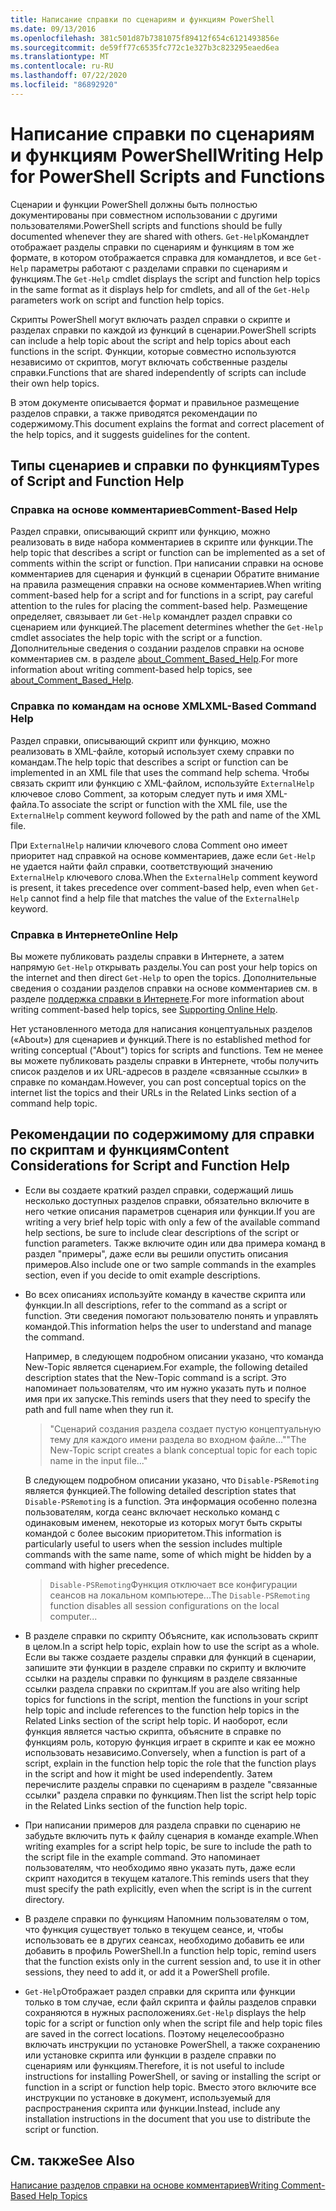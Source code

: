 ```yaml
---
title: Написание справки по сценариям и функциям PowerShell
ms.date: 09/13/2016
ms.openlocfilehash: 381c501d87b7381075f89412f654c6121493856e
ms.sourcegitcommit: de59ff77c6535fc772c1e327b3c823295eaed6ea
ms.translationtype: MT
ms.contentlocale: ru-RU
ms.lasthandoff: 07/22/2020
ms.locfileid: "86892920"
---
```

# <a name="writing-help-for-powershell-scripts-and-functions"></a><span data-ttu-id="12d59-102">Написание справки по сценариям и функциям PowerShell</span><span class="sxs-lookup"><span data-stu-id="12d59-102">Writing Help for PowerShell Scripts and Functions</span></span>

<span data-ttu-id="12d59-103">Сценарии и функции PowerShell должны быть полностью документированы при совместном использовании с другими пользователями.</span><span class="sxs-lookup"><span data-stu-id="12d59-103">PowerShell scripts and functions should be fully documented whenever they are shared with others.</span></span>
<span data-ttu-id="12d59-104">`Get-Help`Командлет отображает разделы справки по сценариям и функциям в том же формате, в котором отображается справка для командлетов, и все `Get-Help` параметры работают с разделами справки по сценариям и функциям.</span><span class="sxs-lookup"><span data-stu-id="12d59-104">The `Get-Help` cmdlet displays the script and function help topics in the same format as it displays help for cmdlets, and all of the `Get-Help` parameters work on script and function help topics.</span></span>

<span data-ttu-id="12d59-105">Скрипты PowerShell могут включать раздел справки о скрипте и разделах справки по каждой из функций в сценарии.</span><span class="sxs-lookup"><span data-stu-id="12d59-105">PowerShell scripts can include a help topic about the script and help topics about each functions in the script.</span></span> <span data-ttu-id="12d59-106">Функции, которые совместно используются независимо от скриптов, могут включать собственные разделы справки.</span><span class="sxs-lookup"><span data-stu-id="12d59-106">Functions that are shared independently of scripts can include their own help topics.</span></span>

<span data-ttu-id="12d59-107">В этом документе описывается формат и правильное размещение разделов справки, а также приводятся рекомендации по содержимому.</span><span class="sxs-lookup"><span data-stu-id="12d59-107">This document explains the format and correct placement of the help topics, and it suggests guidelines for the content.</span></span>

## <a name="types-of-script-and-function-help"></a><span data-ttu-id="12d59-108">Типы сценариев и справки по функциям</span><span class="sxs-lookup"><span data-stu-id="12d59-108">Types of Script and Function Help</span></span>

### <a name="comment-based-help"></a><span data-ttu-id="12d59-109">Справка на основе комментариев</span><span class="sxs-lookup"><span data-stu-id="12d59-109">Comment-Based Help</span></span>

<span data-ttu-id="12d59-110">Раздел справки, описывающий скрипт или функцию, можно реализовать в виде набора комментариев в скрипте или функции.</span><span class="sxs-lookup"><span data-stu-id="12d59-110">The help topic that describes a script or function can be implemented as a set of comments within the script or function.</span></span> <span data-ttu-id="12d59-111">При написании справки на основе комментариев для сценария и функций в сценарии Обратите внимание на правила размещения справки на основе комментариев.</span><span class="sxs-lookup"><span data-stu-id="12d59-111">When writing comment-based help for a script and for functions in a script, pay careful attention to the rules for placing the comment-based help.</span></span> <span data-ttu-id="12d59-112">Размещение определяет, связывает ли `Get-Help` командлет раздел справки со сценарием или функцией.</span><span class="sxs-lookup"><span data-stu-id="12d59-112">The placement determines whether the `Get-Help` cmdlet associates the help topic with the script or a function.</span></span> <span data-ttu-id="12d59-113">Дополнительные сведения о создании разделов справки на основе комментариев см. в разделе [about_Comment_Based_Help](/powershell/module/microsoft.powershell.core/about/about_comment_based_help).</span><span class="sxs-lookup"><span data-stu-id="12d59-113">For more information about writing comment-based help topics, see [about_Comment_Based_Help](/powershell/module/microsoft.powershell.core/about/about_comment_based_help).</span></span>

### <a name="xml-based-command-help"></a><span data-ttu-id="12d59-114">Справка по командам на основе XML</span><span class="sxs-lookup"><span data-stu-id="12d59-114">XML-Based Command Help</span></span>

<span data-ttu-id="12d59-115">Раздел справки, описывающий скрипт или функцию, можно реализовать в XML-файле, который использует схему справки по командам.</span><span class="sxs-lookup"><span data-stu-id="12d59-115">The help topic that describes a script or function can be implemented in an XML file that uses the command help schema.</span></span> <span data-ttu-id="12d59-116">Чтобы связать скрипт или функцию с XML-файлом, используйте `ExternalHelp` ключевое слово Comment, за которым следует путь и имя XML-файла.</span><span class="sxs-lookup"><span data-stu-id="12d59-116">To associate the script or function with the XML file, use the `ExternalHelp` comment keyword followed by the path and name of the XML file.</span></span>

<span data-ttu-id="12d59-117">При `ExternalHelp` наличии ключевого слова Comment оно имеет приоритет над справкой на основе комментариев, даже если `Get-Help` не удается найти файл справки, соответствующий значению `ExternalHelp` ключевого слова.</span><span class="sxs-lookup"><span data-stu-id="12d59-117">When the `ExternalHelp` comment keyword is present, it takes precedence over comment-based help, even when `Get-Help` cannot find a help file that matches the value of the `ExternalHelp` keyword.</span></span>

### <a name="online-help"></a><span data-ttu-id="12d59-118">Справка в Интернете</span><span class="sxs-lookup"><span data-stu-id="12d59-118">Online Help</span></span>

<span data-ttu-id="12d59-119">Вы можете публиковать разделы справки в Интернете, а затем напрямую `Get-Help` открывать разделы.</span><span class="sxs-lookup"><span data-stu-id="12d59-119">You can post your help topics on the internet and then direct `Get-Help` to open the topics.</span></span> <span data-ttu-id="12d59-120">Дополнительные сведения о создании разделов справки на основе комментариев см. в разделе [поддержка справки в Интернете](../module/supporting-online-help.md).</span><span class="sxs-lookup"><span data-stu-id="12d59-120">For more information about writing comment-based help topics, see [Supporting Online Help](../module/supporting-online-help.md).</span></span>

<span data-ttu-id="12d59-121">Нет установленного метода для написания концептуальных разделов («About») для сценариев и функций.</span><span class="sxs-lookup"><span data-stu-id="12d59-121">There is no established method for writing conceptual ("About") topics for scripts and functions.</span></span>
<span data-ttu-id="12d59-122">Тем не менее вы можете публиковать разделы справки в Интернете, чтобы получить список разделов и их URL-адресов в разделе «связанные ссылки» в справке по командам.</span><span class="sxs-lookup"><span data-stu-id="12d59-122">However, you can post conceptual topics on the internet list the topics and their URLs in the Related Links section of a command help topic.</span></span>

## <a name="content-considerations-for-script-and-function-help"></a><span data-ttu-id="12d59-123">Рекомендации по содержимому для справки по скриптам и функциям</span><span class="sxs-lookup"><span data-stu-id="12d59-123">Content Considerations for Script and Function Help</span></span>

- <span data-ttu-id="12d59-124">Если вы создаете краткий раздел справки, содержащий лишь несколько доступных разделов справки, обязательно включите в него четкие описания параметров сценария или функции.</span><span class="sxs-lookup"><span data-stu-id="12d59-124">If you are writing a very brief help topic with only a few of the available command help sections, be sure to include clear descriptions of the script or function parameters.</span></span> <span data-ttu-id="12d59-125">Также включите один или два примера команд в раздел "примеры", даже если вы решили опустить описания примеров.</span><span class="sxs-lookup"><span data-stu-id="12d59-125">Also include one or two sample commands in the examples section, even if you decide to omit example descriptions.</span></span>

- <span data-ttu-id="12d59-126">Во всех описаниях используйте команду в качестве скрипта или функции.</span><span class="sxs-lookup"><span data-stu-id="12d59-126">In all descriptions, refer to the command as a script or function.</span></span> <span data-ttu-id="12d59-127">Эти сведения помогают пользователю понять и управлять командой.</span><span class="sxs-lookup"><span data-stu-id="12d59-127">This information helps the user to understand and manage the command.</span></span>

  <span data-ttu-id="12d59-128">Например, в следующем подробном описании указано, что команда New-Topic является сценарием.</span><span class="sxs-lookup"><span data-stu-id="12d59-128">For example, the following detailed description states that the New-Topic command is a script.</span></span>
  <span data-ttu-id="12d59-129">Это напоминает пользователям, что им нужно указать путь и полное имя при их запуске.</span><span class="sxs-lookup"><span data-stu-id="12d59-129">This reminds users that they need to specify the path and full name when they run it.</span></span>

  > <span data-ttu-id="12d59-130">"Сценарий создания раздела создает пустую концептуальную тему для каждого имени раздела во входном файле..."</span><span class="sxs-lookup"><span data-stu-id="12d59-130">"The New-Topic script creates a blank conceptual topic for each topic name in the input file..."</span></span>

  <span data-ttu-id="12d59-131">В следующем подробном описании указано, что `Disable-PSRemoting` является функцией.</span><span class="sxs-lookup"><span data-stu-id="12d59-131">The following detailed description states that `Disable-PSRemoting` is a function.</span></span> <span data-ttu-id="12d59-132">Эта информация особенно полезна пользователям, когда сеанс включает несколько команд с одинаковым именем, некоторые из которых могут быть скрыты командой с более высоким приоритетом.</span><span class="sxs-lookup"><span data-stu-id="12d59-132">This information is particularly useful to users when the session includes multiple commands with the same name, some of which might be hidden by a command with higher precedence.</span></span>

  > <span data-ttu-id="12d59-133">`Disable-PSRemoting`Функция отключает все конфигурации сеансов на локальном компьютере...</span><span class="sxs-lookup"><span data-stu-id="12d59-133">The `Disable-PSRemoting` function disables all session configurations on the local computer...</span></span>

- <span data-ttu-id="12d59-134">В разделе справки по скрипту Объясните, как использовать скрипт в целом.</span><span class="sxs-lookup"><span data-stu-id="12d59-134">In a script help topic, explain how to use the script as a whole.</span></span> <span data-ttu-id="12d59-135">Если вы также создаете разделы справки для функций в сценарии, запишите эти функции в разделе справки по скрипту и включите ссылки на разделы справки по функциям в разделе связанные ссылки раздела справки по скриптам.</span><span class="sxs-lookup"><span data-stu-id="12d59-135">If you are also writing help topics for functions in the script, mention the functions in your script help topic and include references to the function help topics in the Related Links section of the script help topic.</span></span>
  <span data-ttu-id="12d59-136">И наоборот, если функция является частью скрипта, объясните в справке по функциям роль, которую функция играет в скрипте и как ее можно использовать независимо.</span><span class="sxs-lookup"><span data-stu-id="12d59-136">Conversely, when a function is part of a script, explain in the function help topic the role that the function plays in the script and how it might be used independently.</span></span> <span data-ttu-id="12d59-137">Затем перечислите разделы справки по сценариям в разделе "связанные ссылки" раздела справки по функциям.</span><span class="sxs-lookup"><span data-stu-id="12d59-137">Then list the script help topic in the Related Links section of the function help topic.</span></span>

- <span data-ttu-id="12d59-138">При написании примеров для раздела справки по сценарию не забудьте включить путь к файлу сценария в команде example.</span><span class="sxs-lookup"><span data-stu-id="12d59-138">When writing examples for a script help topic, be sure to include the path to the script file in the example command.</span></span> <span data-ttu-id="12d59-139">Это напоминает пользователям, что необходимо явно указать путь, даже если скрипт находится в текущем каталоге.</span><span class="sxs-lookup"><span data-stu-id="12d59-139">This reminds users that they must specify the path explicitly, even when the script is in the current directory.</span></span>

- <span data-ttu-id="12d59-140">В разделе справки по функциям Напомним пользователям о том, что функция существует только в текущем сеансе, и, чтобы использовать ее в других сеансах, необходимо добавить ее или добавить в профиль PowerShell.</span><span class="sxs-lookup"><span data-stu-id="12d59-140">In a function help topic, remind users that the function exists only in the current session and, to use it in other sessions, they need to add it, or add it a PowerShell profile.</span></span>

- <span data-ttu-id="12d59-141">`Get-Help`Отображает раздел справки для скрипта или функции только в том случае, если файл скрипта и файлы разделов справки сохраняются в нужных расположениях.</span><span class="sxs-lookup"><span data-stu-id="12d59-141">`Get-Help` displays the help topic for a script or function only when the script file and help topic files are saved in the correct locations.</span></span> <span data-ttu-id="12d59-142">Поэтому нецелесообразно включать инструкции по установке PowerShell, а также сохранению или установке скрипта или функции в разделе справки по сценариям или функциям.</span><span class="sxs-lookup"><span data-stu-id="12d59-142">Therefore, it is not useful to include instructions for installing PowerShell, or saving or installing the script or function in a script or function help topic.</span></span> <span data-ttu-id="12d59-143">Вместо этого включите все инструкции по установке в документ, используемый для распространения скрипта или функции.</span><span class="sxs-lookup"><span data-stu-id="12d59-143">Instead, include any installation instructions in the document that you use to distribute the script or function.</span></span>

## <a name="see-also"></a><span data-ttu-id="12d59-144">См. также</span><span class="sxs-lookup"><span data-stu-id="12d59-144">See Also</span></span>

[<span data-ttu-id="12d59-145">Написание разделов справки на основе комментариев</span><span class="sxs-lookup"><span data-stu-id="12d59-145">Writing Comment-Based Help Topics</span></span>](./writing-comment-based-help-topics.md)
